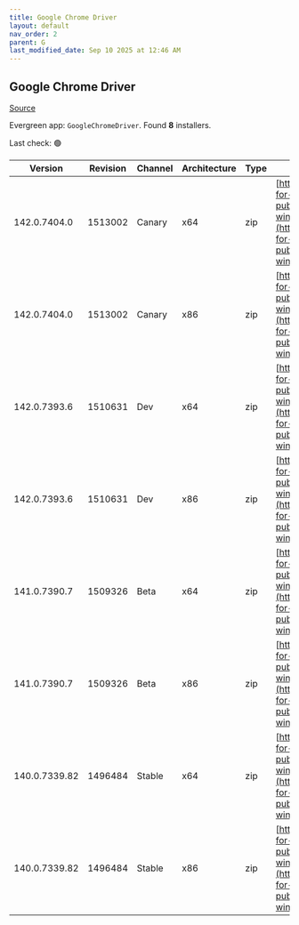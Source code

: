 ```yaml
---
title: Google Chrome Driver
layout: default
nav_order: 2
parent: G
last_modified_date: Sep 10 2025 at 12:46 AM
---
```


## Google Chrome Driver

[Source](https://googlechromelabs.github.io/chrome-for-testing/)

Evergreen app: `GoogleChromeDriver`. Found **8** installers.

Last check: 🟢

| Version       | Revision | Channel | Architecture | Type | URI                                                                                                                                                                                                        |
| ------------- | -------- | ------- | ------------ | ---- | ---------------------------------------------------------------------------------------------------------------------------------------------------------------------------------------------------------- |
| 142.0.7404.0  | 1513002  | Canary  | x64          | zip  | [https://storage.googleapis.com/chrome-for-testing-public/142.0.7404.0/win64/chromedriver-win64.zip](https://storage.googleapis.com/chrome-for-testing-public/142.0.7404.0/win64/chromedriver-win64.zip)   |
| 142.0.7404.0  | 1513002  | Canary  | x86          | zip  | [https://storage.googleapis.com/chrome-for-testing-public/142.0.7404.0/win32/chromedriver-win32.zip](https://storage.googleapis.com/chrome-for-testing-public/142.0.7404.0/win32/chromedriver-win32.zip)   |
| 142.0.7393.6  | 1510631  | Dev     | x64          | zip  | [https://storage.googleapis.com/chrome-for-testing-public/142.0.7393.6/win64/chromedriver-win64.zip](https://storage.googleapis.com/chrome-for-testing-public/142.0.7393.6/win64/chromedriver-win64.zip)   |
| 142.0.7393.6  | 1510631  | Dev     | x86          | zip  | [https://storage.googleapis.com/chrome-for-testing-public/142.0.7393.6/win32/chromedriver-win32.zip](https://storage.googleapis.com/chrome-for-testing-public/142.0.7393.6/win32/chromedriver-win32.zip)   |
| 141.0.7390.7  | 1509326  | Beta    | x64          | zip  | [https://storage.googleapis.com/chrome-for-testing-public/141.0.7390.7/win64/chromedriver-win64.zip](https://storage.googleapis.com/chrome-for-testing-public/141.0.7390.7/win64/chromedriver-win64.zip)   |
| 141.0.7390.7  | 1509326  | Beta    | x86          | zip  | [https://storage.googleapis.com/chrome-for-testing-public/141.0.7390.7/win32/chromedriver-win32.zip](https://storage.googleapis.com/chrome-for-testing-public/141.0.7390.7/win32/chromedriver-win32.zip)   |
| 140.0.7339.82 | 1496484  | Stable  | x64          | zip  | [https://storage.googleapis.com/chrome-for-testing-public/140.0.7339.82/win64/chromedriver-win64.zip](https://storage.googleapis.com/chrome-for-testing-public/140.0.7339.82/win64/chromedriver-win64.zip) |
| 140.0.7339.82 | 1496484  | Stable  | x86          | zip  | [https://storage.googleapis.com/chrome-for-testing-public/140.0.7339.82/win32/chromedriver-win32.zip](https://storage.googleapis.com/chrome-for-testing-public/140.0.7339.82/win32/chromedriver-win32.zip) |
